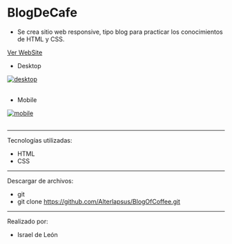 # BlogDeCafe

- Se crea sitio web responsive, tipo blog para practicar los conocimientos de HTML y CSS. 
 

<a href="https://blogcafealter.netlify.app/">Ver WebSite</a>
   
- Desktop
 
<a href="https://postimg.cc/rz2nXqYT" target="_blank"><img src="https://i.postimg.cc/8kjqv5R7/desktop.png" alt="desktop"/></a><br/><br/>

- Mobile

<a href="https://postimages.org/" target="_blank"><img src="https://i.postimg.cc/wxZnQp20/mobile.png" alt="mobile"/></a><br/><br/>

---

Tecnologías utilizadas:

- HTML 
- CSS

---

Descargar de archivos: 

- git 
- git clone https://github.com/Alterlapsus/BlogOfCoffee.git


--- 

Realizado por: 

- Israel de León 
